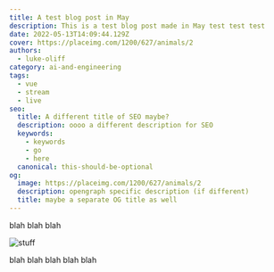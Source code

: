 ```yaml
---
title: A test blog post in May
description: This is a test blog post made in May test test test
date: 2022-05-13T14:09:44.129Z
cover: https://placeimg.com/1200/627/animals/2
authors:
  - luke-oliff
category: ai-and-engineering
tags:
  - vue
  - stream
  - live
seo:
  title: A different title of SEO maybe?
  description: oooo a different description for SEO
  keywords:
    - keywords
    - go
    - here
  canonical: this-should-be-optional
og:
  image: https://placeimg.com/1200/627/animals/2
  description: opengraph specific description (if different)
  title: maybe a separate OG title as well
---
```


blah blah blah

![stuff](https://placeimg.com/1200/627/animals/2 "blah")

blah blah blah blah blah
